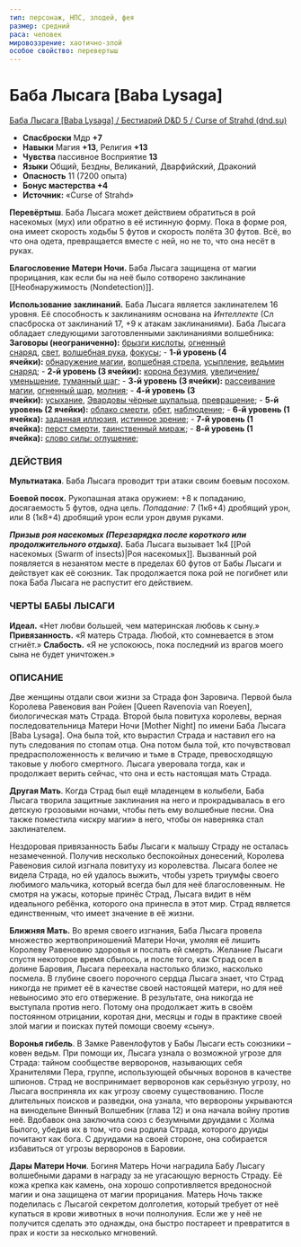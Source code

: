 ```yaml
---
тип: персонаж, НПС, злодей, фея
размер: средний
раса: человек
мировоззрение: хаотично-злой
особое свойство: перевертыш
---
```

# Баба Лысага [Baba Lysaga]
[Баба Лысага [Baba Lysaga] / Бестиарий D&D 5 / Curse of Strahd (dnd.su)](https://dnd.su/bestiary/947-baba_lysaga/)
-   **Спасброски** Мдр **+7**
-   **Навыки** Магия **+13**, Религия **+13**
-   **Чувства** пассивное Восприятие **13**
-   **Языки** Общий, Бездны, Великаний, Дварфийский, Драконий
-   **Опасность** 11 (7200 опыта)
-   **Бонус мастерства +4**
-   **Источник:** «Curse of Strahd»


**Перевёртыш**. Баба Лысага может действием обратиться в рой насекомых (мух) или обратно в её истинную форму. Пока в форме роя, она имеет скорость ходьбы 5 футов и скорость полёта 30 футов. Всё, во что она одета, превращается вместе с ней, но не то, что она несёт в руках.

**Благословение Матери Ночи.** Баба Лысага защищена от магии прорицания, как если бы на неё было сотворено заклинание [[Необнаружимость (Nondetection)]].

**Использование заклинаний.** Баба Лысага является заклинателем 16 уровня. Её способность к заклинаниям основана на *Интеллекте* (Сл спасброска от заклинаний 17, +9 к атакам заклинаниями). Баба Лысага обладает следующими заготовленными заклинаниями волшебника:
       **Заговоры (неограниченно):** [брызги кислоты](https://dnd.su/spells/13-acid_splash/), [огненный снаряд](https://dnd.su/spells/204-fire_bolt/), [свет](https://dnd.su/spells/307-light/), [волшебная рука](https://dnd.su/spells/26-mage_hand/), [фокусы](https://dnd.su/spells/91-prestidigitation/);
    -   **1-й уровень (4 ячейки):** [обнаружение магии](https://dnd.su/spells/195-detect_magic/), [волшебная стрела](https://dnd.su/spells/27-magic_missile/), [усыпление](https://dnd.su/spells/98-sleep/), [ведьмин снаряд](https://dnd.su/spells/15-witch_bolt/);
    -   **2-й уровень (3 ячейки):** [корона безумия](https://dnd.su/spells/134-crown_of_madness/), [увеличение/уменьшение](https://dnd.su/spells/355-enlarge_reduce/), [туманный шаг](https://dnd.su/spells/352-misty_step/);
    -   **3-й уровень (3 ячейки):** [рассеивание магии](https://dnd.su/spells/301-dispel_magic/), [огненный шар](https://dnd.su/spells/205-fireball/), [молния](https://dnd.su/spells/175-lightning_bolt/);
    -   **4-й уровень (3 ячейки):** [усыхание](https://dnd.su/spells/96-blight/), [Эвардовы чёрные щупальца](https://dnd.su/spells/67-evard_s_black_tentackles/), [превращение](https://dnd.su/spells/260-polymorph/);
    -   **5-й уровень (2 ячейки):** [облако смерти](https://dnd.su/spells/191-cloudkill/), [обет](https://dnd.su/spells/189-geas/), [наблюдение](https://dnd.su/spells/176-scrying/);
    -   **6-й уровень (1 ячейка):** [заданная иллюзия](https://dnd.su/spells/82-programmed_illusion/), [истинное зрение](https://dnd.su/spells/126-true_seeing/);
    -   **7-й уровень (1 ячейка):** [перст смерти](https://dnd.su/spells/229-finger_of_death/), [таинственный мираж](https://dnd.su/spells/343-mirage_arcane/);
    -   **8-й уровень (1 ячейка):** [слово силы: оглушение](https://dnd.su/spells/321-power_word_stun/);

### ДЕЙСТВИЯ

**Мультиатака**. Баба Лысага проводит три атаки своим боевым посохом.

**Боевой посох.** Рукопашная атака оружием: +8 к попаданию, досягаемость 5 футов, одна цель. _Попадание:_ 7 (1к6+4) дробящий урон, или 8 (1к8+4) дробящий урон если урон двумя руками.

**_Призыв роя насекомых (Перезарядка после короткого или продолжительного отдыха)._** Баба Лысага вызывает 1к4 [[Рой насекомых (Swarm of insects)|Роя насекомых]]. Вызванный рой появляется в незанятом месте в пределах 60 футов от Бабы Лысаги и действует как её союзник. Так продолжается пока рой не погибнет или пока Баба Лысага не распустит его действием.

### ЧЕРТЫ БАБЫ ЛЫСАГИ
**Идеал.** «Нет любви большей, чем материнская любовь к сыну.»
**Привязанность.** «Я матерь Страда. Любой, кто сомневается в этом сгниёт.»
**Слабость.** «Я не успокоюсь, пока последний из врагов моего сына не будет уничтожен.»

### ОПИСАНИЕ

Две женщины отдали свои жизни за Страда фон Заровича. Первой была Королева Равеновия ван Ройен [Queen Ravenovia van Roeyen], биологическая мать Страда. Второй была повитуха королевы, верная последовательница Матери Ночи [Mother Night] по имени Баба Лысага [Baba Lysaga]. Она была той, кто вырастил Страда и наставил его на путь следования по стопам отца. Она потом была той, кто почувствовал предрасположенность к величию и тьме в Страде, превосходящую таковые у любого смертного. Лысага уверовала тогда, как и продолжает верить сейчас, что она и есть настоящая мать Страда.

**Другая Мать**. Когда Страд был ещё младенцем в колыбели, Баба Лысага творила защитные заклинания на него и прокрадывалась в его детскую грозовыми ночами, чтобы петь ему волшебные песни. Она также поместила «искру магии» в него, чтобы он наверняка стал заклинателем.

Нездоровая привязанность Бабы Лысаги к малышу Страду не осталась незамеченной. Получив несколько беспокойных донесений, Королева Равеновия силой изгнала повитуху из королевства. Лысага более не видела Страда, но ей удалось выжить, чтобы узреть триумфы своего любимого мальчика, который всегда был для неё благословенным. Не смотря на ужасы, которые принёс Страд, Лысага видит в нём идеального ребёнка, которого она принесла в этот мир. Страд является единственным, что имеет значение в её жизни.

**Ближняя Мать.** Во время своего изгнания, Баба Лысага провела множество жертвоприношений Матери Ночи, умоляя её лишить Королеву Равеновию здоровья и послать ей смерть. Желание Лысаги спустя некоторое время сбылось, и после того, как Страд осел в долине Баровия, Лысага переехала настолько близко, насколько посмела. В глубине своего порочного сердца Лысага знает, что Страд никогда не примет её в качестве своей настоящей матери, но для неё невыносимо это его отвержение. В результате, она никогда не выступала против него. Потому она продолжает жить в своём постоянном отрицании, коротая дни, месяцы и годы в практике своей злой магии и поисках путей помощи своему «сыну».

**Воронья гибель**. В Замке Равенлофутов у Бабы Лысаги есть союзники – ковен ведьм. При помощи их, Лысага узнала о возможной угрозе для Страда: тайном сообществе верворонов, называющих себя Хранителями Пера, группе, использующей обычных воронов в качестве шпионов. Страд не воспринимает верворонов как серьёзную угрозу, но Лысага восприняла их как угрозу своему существованию. После длительных поисков и разведки, она узнала, что вервороны укрываются на винодельне Винный Волшебник (глава 12) и она начала войну против неё. Вдобавок она заключила союз с безумными друидами с Холма Былого, убедив их в том, что она родила Страда, которого друиды почитают как бога. С друидами на своей стороне, она собирается избавиться от угрозы верворонов в Баровии.

**Дары Матери Ночи**. Богиня Матерь Ночи наградила Бабу Лысагу волшебными дарами в награду за не угасающую верность Страду. Её кожа крепка как камень, она хорошо сопротивляется вредоносной магии и она защищена от магии прорицания. Матерь Ночь также поделилась с Лысагой секретом долголетия, который требует от неё купаться в крови животных в ночи полнолуния. Если же у неё не получится сделать это однажды, она быстро постареет и превратится в прах и кости за несколько мгновений.